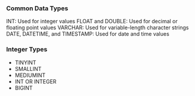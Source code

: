### Common Data Types
INT: Used for integer values
FLOAT and DOUBLE: Used for decimal or floating point values
VARCHAR: Used for variable-length character strings
DATE, DATETIME, and TIMESTAMP: Used for date and time values

### Integer Types
- TINYINT
- SMALLINT
- MEDIUMINT
- INT   OR INTEGER
- BIGINT
